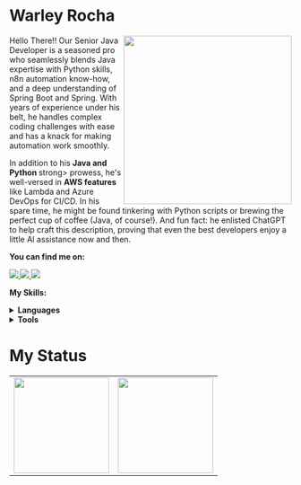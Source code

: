 # Warley Rocha

<img src="https://iili.io/HyiXz8P.png" min-width="300px" max-width="300px" width="300px" align="right">

<p align="left"> 
  Hello There!! Our Senior Java Developer is a seasoned pro who seamlessly blends Java expertise with Python skills, n8n automation know-how, and a deep understanding of Spring Boot and Spring. With years of experience under his belt, he handles complex coding challenges with ease and has a knack for making automation work smoothly.
</p>
<p align="left"> 
  In addition to his <strong>Java and Python </strong>strong> prowess, he's well-versed in <strong>AWS features </strong> like Lambda and Azure DevOps for CI/CD. In his spare time, he might be found tinkering with Python scripts or brewing the perfect cup of coffee (Java, of course!). And fun fact: he enlisted ChatGPT to help craft this description, proving that even the best developers enjoy a little AI assistance now and then. 
</p>

<p align="left">
 <strong>You can find me on:<strong>
</p>

<p align="left">
<a href="mailto:wsrochab@gmail.com">
  <img src="https://img.shields.io/badge/-Gmail-gray?style=flat-square&labelColor=white&logo=gmail&logoColor=gray&link=mailto:wsrochab@gmail.com" />
</a>

<a href="https://twitter.com/Blashter" alt="Twitter">
  <img src="https://img.shields.io/badge/-Twitter-gray?style=flat-square&labelColor=gray&logo=twitter&logoColor=white"/>
</a>

<a href="https://www.linkedin.com/in/warleyrocha" alt="LinkedIn">
  <img src="https://img.shields.io/badge/-Linkedin-gray?style=flat-square&labelColor=gray&logo=Linkedin&logoColor=white&link=https://www.linkedin.com/in/warleyrocha/"/>
</a>


<strong>My Skills:<strong>
  
 <details>
    <summary>Languages</summary>
    
  ![Python](https://img.shields.io/badge/python-100000?style=for-the-badge&logo=python&logoColor=blue)
  ![Java](https://img.shields.io/badge/Java-100000?style=for-the-badge&logo=CoffeeScript)
  ![NodeJs](https://img.shields.io/badge/nodeJs-100000?style=for-the-badge&logo=nodedotjs&logoColor=gray)
  </details>
  <details>
    <summary>Tools</summary>
    
  ![Git](https://img.shields.io/badge/git-100000?style=for-the-badge&logo=git)
  ![Figma](https://img.shields.io/badge/figma-100000?style=for-the-badge&logo=figma)
  ![Postman](https://img.shields.io/badge/postman-100000?style=for-the-badge&logo=postman)
  </details>
  
# My Status
<div>
  <table style="margin: 0 auto;" align="center">
    <tr>
      <td>
        <img height="170px" src="https://github-readme-streak-stats.herokuapp.com/?user=warleyrocha&theme=react&hide_border=false"/>
      </td>
      <td>
        <img height="170px" src="https://github-readme-stats.vercel.app/api/top-langs/?username=warleyrocha&layout=compact&theme=react&count_private=true"/>
      </td>
    </tr>
  </table>
</div>


<!--
![overview](https://raw.githubusercontent.com/sandypiropo/github-stats/master/generated/overview.svg)
![langs used](https://raw.githubusercontent.com/sandypiropo/github-stats/master/generated/languages.svg)

